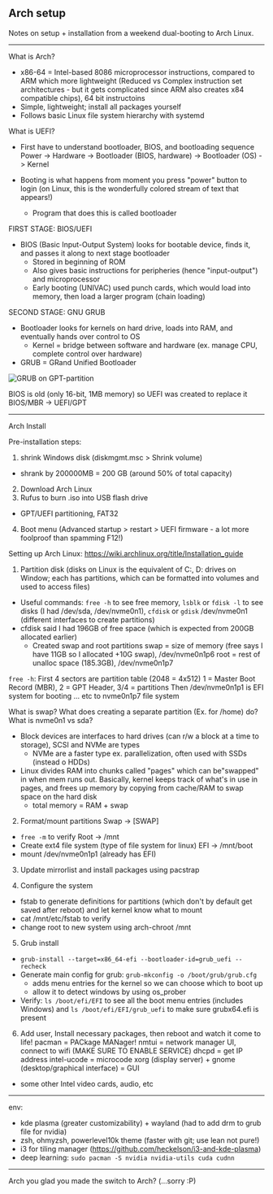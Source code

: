 ## Arch setup

Notes on setup + installation from a weekend dual-booting to Arch Linux.

---

What is Arch?
- x86-64 = Intel-based 8086 microprocessor instructions, compared to ARM which more lightweight (Reduced vs Complex instruction set architectures - but it gets complicated since ARM also creates x84 compatible chips), 64 bit instructoins
- Simple, lightweight; install all packages yourself
- Follows basic Linux file system hierarchy with systemd

What is UEFI?
- First have to understand bootloader, BIOS, and bootloading sequence
Power -> Hardware -> Bootloader (BIOS, hardware) -> Bootloader (OS) -> Kernel

- Booting is what happens from moment you press "power" button to login (on Linux, this is the wonderfully colored stream of text that appears!)
  - Program that does this is called bootloader

FIRST STAGE: BIOS/UEFI
- BIOS (Basic Input-Output System) looks for bootable device, finds it, and passes it along to next stage bootloader
  - Stored in beginning of ROM
  - Also gives basic instructions for peripheries (hence "input-output") and microprocessor
  - Early booting (UNIVAC) used punch cards, which would load into memory, then load a larger program (chain loading)

SECOND STAGE: GNU GRUB
- Bootloader looks for kernels on hard drive, loads into RAM, and eventually hands over control to OS
  - Kernel = bridge between software and hardware (ex. manage CPU, complete control over hardware) 
- GRUB = GRand Unified Bootloader

![GRUB on GPT-partition](https://upload.wikimedia.org/wikipedia/commons/thumb/b/bb/GNU_GRUB_on_GPT_partitioned_hard_disk_drives.svg/495px-GNU_GRUB_on_GPT_partitioned_hard_disk_drives.svg.png)

BIOS is old (only 16-bit, 1MB memory) so UEFI was created to replace it 
BIOS/MBR -> UEFI/GPT

---

Arch Install

Pre-installation steps:
1. shrink Windows disk (diskmgmt.msc > Shrink volume)
- shrank by 200000MB = 200 GB (around 50% of total capacity)
2. Download Arch Linux
3. Rufus to burn .iso into USB flash drive
- GPT/UEFI partitioning, FAT32
4. Boot menu (Advanced startup > restart > UEFI firmware - a lot more foolproof than spamming F12!)

Setting up Arch Linux: https://wiki.archlinux.org/title/Installation_guide
1. Partition disk (disks on Linux is the equivalent of C:, D: drives on Window; each has partitions, which can be formatted into volumes and used to access files)
- Useful commands: `free -h` to see free memory, `lsblk` or `fdisk -l` to see disks (I had /dev/sda, /dev/nvme0n1), `cfdisk` or `gdisk` /dev/nvme0n1 (different interfaces to create partitions)
- cfdisk said I had 196GB of free space (which is expected from 200GB allocated earlier)
  - Created swap and root partitions
  swap = size of memory (free says I have 11GB so I allocated +10G swap), /dev/nvme0n1p6
  root = rest of unalloc space (185.3GB), /dev/nvme0n1p7

`free -h`:
First 4 sectors are partition table (2048 = 4x512)
  1 = Master Boot Record (MBR), 2 = GPT Header, 3/4 = partitions
Then /dev/nvme0n1p1 is EFI system for booting ... etc to nvme0n1p7 file system

What is swap? What does creating a separate partition (Ex. for /home) do? What is nvme0n1 vs sda?
- Block devices are interfaces to hard drives (can r/w a block at a time to storage), SCSI and NVMe are types
  - NVMe are a faster type ex. parallelization, often used with SSDs (instead o HDDs)
- Linux divides RAM into chunks called "pages" which can be"swapped" in when mem runs out. Basically, kernel keeps track of what's in use in pages, and frees up memory by copying from cache/RAM to swap space on the hard disk
  - total memory = RAM + swap

2. Format/mount partitions
Swap -> [SWAP]
- `free -m` to verify
Root -> /mnt
- Create ext4 file system (type of file system for linux)
EFI -> /mnt/boot
- mount /dev/nvme0n1p1 (already has EFI)

3. Update mirrorlist and install packages using pacstrap

4. Configure the system
- fstab to generate definitions for partitions (which don't by default get saved after reboot) and let kernel know what to mount
- cat /mnt/etc/fstab to verify
- change root to new system using arch-chroot /mnt

5. Grub install
- `grub-install --target=x86_64-efi --bootloader-id=grub_uefi --recheck`
- Generate main config for grub: `grub-mkconfig -o /boot/grub/grub.cfg`
  - adds menu entries for the kernel so we can choose which to boot up
  - allow it to detect windows by using os_prober
- Verify: `ls /boot/efi/EFI` to see all the boot menu entries (includes Windows) and `ls /boot/efi/EFI/grub_uefi` to make sure grubx64.efi is present

6. Add user, Install necessary packages, then reboot and watch it come to life!
pacman = PACkage MANager!
nmtui = network manager UI, connect to wifi (MAKE SURE TO ENABLE SERVICE)
dhcpd = get IP address
intel-ucode = microcode
xorg (display server) + gnome (desktop/graphical interface) = GUI
+ some other Intel video cards, audio, etc

---

env:
- kde plasma (greater customizability) + wayland (had to add drm to grub file for nvidia)
- zsh, ohmyzsh, powerlevel10k theme (faster with git; use lean not pure!)
- i3 for tiling manager (https://github.com/heckelson/i3-and-kde-plasma)
- deep learning: `sudo pacman -S nvidia nvidia-utils cuda cudnn`

---

Arch you glad you made the switch to Arch?
(…sorry :P)

